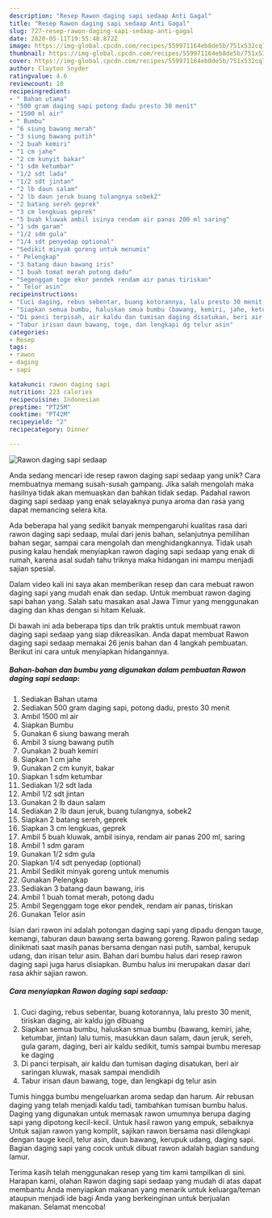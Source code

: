```yaml
---
description: "Resep Rawon daging sapi sedaap Anti Gagal"
title: "Resep Rawon daging sapi sedaap Anti Gagal"
slug: 727-resep-rawon-daging-sapi-sedaap-anti-gagal
date: 2020-05-11T19:55:48.872Z
image: https://img-global.cpcdn.com/recipes/559971164eb8de5b/751x532cq70/rawon-daging-sapi-sedaap-foto-resep-utama.jpg
thumbnail: https://img-global.cpcdn.com/recipes/559971164eb8de5b/751x532cq70/rawon-daging-sapi-sedaap-foto-resep-utama.jpg
cover: https://img-global.cpcdn.com/recipes/559971164eb8de5b/751x532cq70/rawon-daging-sapi-sedaap-foto-resep-utama.jpg
author: Clayton Snyder
ratingvalue: 4.6
reviewcount: 10
recipeingredient:
- " Bahan utama"
- "500 gram daging sapi potong dadu presto 30 menit"
- "1500 ml air"
- " Bumbu"
- "6 siung bawang merah"
- "3 siung bawang putih"
- "2 buah kemiri"
- "1 cm jahe"
- "2 cm kunyit bakar"
- "1 sdm ketumbar"
- "1/2 sdt lada"
- "1/2 sdt jintan"
- "2 lb daun salam"
- "2 lb daun jeruk buang tulangnya sobek2"
- "2 batang sereh geprek"
- "3 cm lengkuas geprek"
- "5 buah kluwak ambil isinya rendam air panas 200 ml saring"
- "1 sdm garam"
- "1/2 sdm gula"
- "1/4 sdt penyedap optional"
- "Sedikit minyak goreng untuk menumis"
- " Pelengkap"
- "3 batang daun bawang iris"
- "1 buah tomat merah potong dadu"
- "Segenggam toge ekor pendek rendam air panas tiriskan"
- " Telor asin"
recipeinstructions:
- "Cuci daging, rebus sebentar, buang kotorannya, lalu presto 30 menit, tiriskan daging, air kaldu jgn dibuang"
- "Siapkan semua bumbu, haluskan smua bumbu (bawang, kemiri, jahe, ketumbar, jintan) lalu tumis, masukkan daun salam, daun jeruk, sereh, gula garam, daging, beri air kaldu sedikit, tumis sampai bumbu meresap ke daging"
- "Di panci terpisah, air kaldu dan tumisan daging disatukan, beri air saringan kluwak, masak sampai mendidih"
- "Tabur irisan daun bawang, toge, dan lengkapi dg telur asin"
categories:
- Resep
tags:
- rawon
- daging
- sapi

katakunci: rawon daging sapi 
nutrition: 223 calories
recipecuisine: Indonesian
preptime: "PT25M"
cooktime: "PT42M"
recipeyield: "2"
recipecategory: Dinner

---
```



![Rawon daging sapi sedaap](https://img-global.cpcdn.com/recipes/559971164eb8de5b/751x532cq70/rawon-daging-sapi-sedaap-foto-resep-utama.jpg)

Anda sedang mencari ide resep rawon daging sapi sedaap yang unik? Cara membuatnya memang susah-susah gampang. Jika salah mengolah maka hasilnya tidak akan memuaskan dan bahkan tidak sedap. Padahal rawon daging sapi sedaap yang enak selayaknya punya aroma dan rasa yang dapat memancing selera kita.

Ada beberapa hal yang sedikit banyak mempengaruhi kualitas rasa dari rawon daging sapi sedaap, mulai dari jenis bahan, selanjutnya pemilihan bahan segar, sampai cara mengolah dan menghidangkannya. Tidak usah pusing kalau hendak menyiapkan rawon daging sapi sedaap yang enak di rumah, karena asal sudah tahu triknya maka hidangan ini mampu menjadi sajian spesial.

Dalam video kali ini saya akan memberikan resep dan cara mebuat rawon daging sapi yang mudah enak dan sedap. Untuk membuat rawon daging sapi bahan yang. Salah satu masakan asal Jawa Timur yang menggunakan daging dan khas dengan si hitam Keluak.


Di bawah ini ada beberapa tips dan trik praktis untuk membuat rawon daging sapi sedaap yang siap dikreasikan. Anda dapat membuat Rawon daging sapi sedaap memakai 26 jenis bahan dan 4 langkah pembuatan. Berikut ini cara untuk menyiapkan hidangannya.

<!--inarticleads1-->

##### Bahan-bahan dan bumbu yang digunakan dalam pembuatan Rawon daging sapi sedaap:

1. Sediakan  Bahan utama
1. Sediakan 500 gram daging sapi, potong dadu, presto 30 menit
1. Ambil 1500 ml air
1. Siapkan  Bumbu
1. Gunakan 6 siung bawang merah
1. Ambil 3 siung bawang putih
1. Gunakan 2 buah kemiri
1. Siapkan 1 cm jahe
1. Gunakan 2 cm kunyit, bakar
1. Siapkan 1 sdm ketumbar
1. Sediakan 1/2 sdt lada
1. Ambil 1/2 sdt jintan
1. Gunakan 2 lb daun salam
1. Sediakan 2 lb daun jeruk, buang tulangnya, sobek2
1. Siapkan 2 batang sereh, geprek
1. Siapkan 3 cm lengkuas, geprek
1. Ambil 5 buah kluwak, ambil isinya, rendam air panas 200 ml, saring
1. Ambil 1 sdm garam
1. Gunakan 1/2 sdm gula
1. Siapkan 1/4 sdt penyedap (optional)
1. Ambil Sedikit minyak goreng untuk menumis
1. Gunakan  Pelengkap
1. Sediakan 3 batang daun bawang, iris
1. Ambil 1 buah tomat merah, potong dadu
1. Ambil Segenggam toge ekor pendek, rendam air panas, tiriskan
1. Gunakan  Telor asin


Isian dari rawon ini adalah potongan daging sapi yang dipadu dengan tauge, kemangi, taburan daun bawang serta bawang goreng. Rawon paling sedap dinikmati saat masih panas bersama dengan nasi putih, sambal, kerupuk udang, dan irisan telur asin. Bahan dari bumbu halus dari resep rawon daging sapi juga harus disiapkan. Bumbu halus ini merupakan dasar dari rasa akhir sajian rawon. 

<!--inarticleads2-->

##### Cara menyiapkan Rawon daging sapi sedaap:

1. Cuci daging, rebus sebentar, buang kotorannya, lalu presto 30 menit, tiriskan daging, air kaldu jgn dibuang
1. Siapkan semua bumbu, haluskan smua bumbu (bawang, kemiri, jahe, ketumbar, jintan) lalu tumis, masukkan daun salam, daun jeruk, sereh, gula garam, daging, beri air kaldu sedikit, tumis sampai bumbu meresap ke daging
1. Di panci terpisah, air kaldu dan tumisan daging disatukan, beri air saringan kluwak, masak sampai mendidih
1. Tabur irisan daun bawang, toge, dan lengkapi dg telur asin


Tumis hingga bumbu mengeluarkan aroma sedap dan harum. Air rebusan daging yang telah menjadi kaldu tadi, tambahkan tumisan bumbu halus. Daging yang digunakan untuk memasak rawon umumnya berupa daging sapi yang dipotong kecil-kecil. Untuk hasil rawon yang empuk, sebaiknya Untuk sajian rawon yang komplit, sajikan rawon bersama nasi dilengkapi dengan tauge kecil, telur asin, daun bawang, kerupuk udang, daging sapi. Bagian daging sapi yang cocok untuk dibuat rawon adalah bagian sandung lamur. 

Terima kasih telah menggunakan resep yang tim kami tampilkan di sini. Harapan kami, olahan Rawon daging sapi sedaap yang mudah di atas dapat membantu Anda menyiapkan makanan yang menarik untuk keluarga/teman ataupun menjadi ide bagi Anda yang berkeinginan untuk berjualan makanan. Selamat mencoba!
